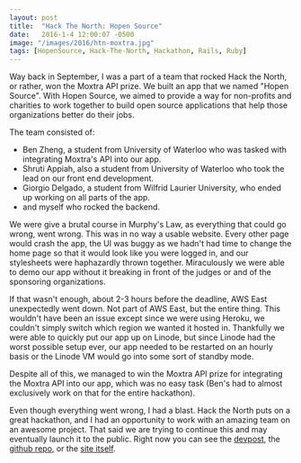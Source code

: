 ```yaml
---
layout: post
title:  "Hack The North: Hopen Source"
date:   2016-1-4 12:00:07 -0500
image: "/images/2016/htn-moxtra.jpg"
tags: [HopenSource, Hack-The-North, Hackathon, Rails, Ruby]
---
```

Way back in September, I was a part of a team that rocked Hack the North, or rather, won the Moxtra API prize. We built an app that we named "Hopen Source". With Hopen Source, we aimed to provide a way for non-profits and charities to work together to build open source applications that help those organizations better do their jobs.

The team consisted of:

- Ben Zheng, a student from University of Waterloo who was tasked with integrating Moxtra's API into our app.
- Shruti Appiah, also a student from University of Waterloo who took the lead on our front end development.
- Giorgio Delgado, a student from Wilfrid Laurier University, who ended up working on all parts of the app.
- and myself who rocked the backend.

We were give a brutal course in Murphy's Law, as everything that could go wrong, went wrong. This was in no way a usable website. Every other page would crash the app, the UI was buggy as we hadn't had time to change the home page so that it would look like you were logged in, and our stylesheets were haphazardly thrown together. Miraculously we were able to demo our app without it breaking in front of the judges or and of the sponsoring organizations.

If that wasn't enough, about 2-3 hours before the deadline, AWS East unexpectedly went down. Not part of AWS East, but the entire thing. This wouldn't have been an issue except since we were using Heroku, we couldn't simply switch which region we wanted it hosted in. Thankfully we were able to quickly put our app up on Linode, but since Linode had the worst possible setup ever, our app needed to be restarted on an hourly basis or the Linode VM would go into some sort of standby mode.

Despite all of this, we managed to win the Moxtra API prize for integrating the Moxtra API into our app, which was no easy task (Ben's had to almost exclusively work on that for the entire hackathon).

Even though everything went wrong, I had a blast. Hack the North puts on a great hackathon, and I had an opportunity to work with an amazing team on an awesome project. That said we are trying to continue this and may eventually launch it to the public. Right now you can see the [devpost](http://devpost.com/software/hopensource), the [github repo](https://github.com/HackTheNorthDreamTeam/HopenSource), or the [site itself](http://hopensource.co).

